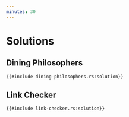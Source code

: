 ```yaml
---
minutes: 30
---
```


# Solutions

## Dining Philosophers

```rust
{{#include dining-philosophers.rs:solution}}
```

## Link Checker

```rust,compile_fail
{{#include link-checker.rs:solution}}
```

